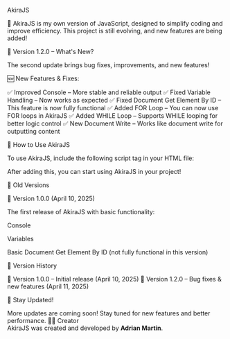 AkiraJS

🚀 AkiraJS is my own version of JavaScript, designed to simplify coding and improve efficiency. This project is still evolving, and new features are being added!

📌 Version 1.2.0 – What's New?

The second update brings bug fixes, improvements, and new features!

🆕 New Features & Fixes:

✅ Improved Console – More stable and reliable output
✅ Fixed Variable Handling – Now works as expected
✅ Fixed Document Get Element By ID – This feature is now fully functional
✅ Added FOR Loop – You can now use FOR loops in AkiraJS
✅ Added WHILE Loop – Supports WHILE looping for better logic control
✅ New Document Write – Works like document write for outputting content

📌 How to Use AkiraJS

To use AkiraJS, include the following script tag in your HTML file:

<script src="https://cdn.jsdelivr.net/gh/adr-69/hlyscrpt/AKira.js"></script>

After adding this, you can start using AkiraJS in your project!

📌 Old Versions

🔹 Version 1.0.0 (April 10, 2025)

The first release of AkiraJS with basic functionality:

Console

Variables

Basic Document Get Element By ID (not fully functional in this version)


📌 Version History

📅 Version 1.0.0 – Initial release (April 10, 2025)
📅 Version 1.2.0 – Bug fixes & new features (April 11, 2025)

📢 Stay Updated!

More updates are coming soon! Stay tuned for new features and better performance.
👨‍💻 Creator  
AkiraJS was created and developed by **Adrian Martin**.
